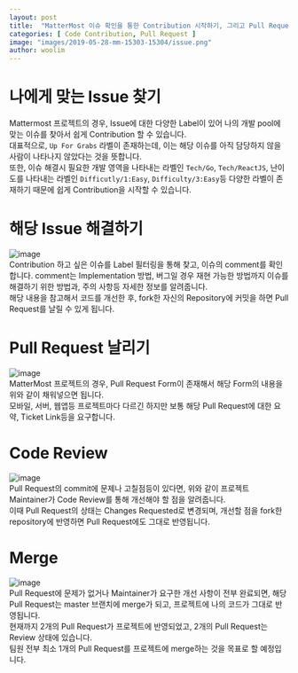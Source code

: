 ```yaml
---
layout: post
title:  "MatterMost 이슈 확인을 통한 Contribution 시작하기, 그리고 Pull Request"
categories: [ Code Contribution, Pull Request ]
image: "images/2019-05-28-mm-15303-15304/issue.png"
author: woolim
---
```

# 나에게 맞는 Issue 찾기
Mattermost 프로젝트의 경우, Issue에 대한 다양한 Label이 있어 나의 개발 pool에 맞는 이슈를 찾아서 쉽게 Contribution 할 수 있습니다.  
대표적으로, `Up For Grabs` 라벨이 존재하는데, 이는 해당 이슈를 아직 담당하지 않을 사람이 나타나지 않았다는 것을 뜻합니다.  
또한, 이슈 해결시 필요한 개발 영역을 나타내는 라벨인 `Tech/Go`, `Tech/ReactJS`, 난이도를 나타내는 라벨인 `Difficutly/1:Easy`, `Difficulty/3:Easy`등 다양한 라벨이 존재하기 때문에 쉽게 Contribution을 시작할 수 있습니다.  

# 해당 Issue 해결하기
![image](/2019-1-OSS-L4/images/2019-05-28-mm-15303-15304/issue2.png)  
Contribution 하고 싶은 이슈를 Label 필터링을 통해 찾고, 이슈의 comment를 확인합니다. comment는 Implementation 방법, 버그일 경우 재현 가능한 방법까지 이슈를 해결하기 위한 방법과, 주의 사항등 자세한 정보를 알려줍니다.  
해당 내용을 참고해서 코드를 개선한 후, fork한 자신의 Repository에 커밋을 하면 Pull Request를 날릴 수 있게 됩니다.  

# Pull Request 날리기
![image](/2019-1-OSS-L4/images/2019-05-28-mm-15303-15304/pr.png)  
MatterMost 프로젝트의 경우, Pull Request Form이 존재해서 해당 Form의 내용을 위와 같이 채워넣으면 됩니다.  
모바일, 서버, 웹앱등 프로젝트마다 다르긴 하지만 보통 해당 Pull Request에 대한 요약, Ticket Link등을 요구합니다.  

# Code Review 
![image](/2019-1-OSS-L4/images/2019-05-28-mm-15303-15304/codereview.png)  
Pull Request의 commit에 문제나 고칠점등이 있다면, 위와 같이 프로젝트 Maintainer가 Code Review를 통해 개선해야 할 점을 알려줍니다.  
이때 Pull Request의 상태는 Changes Requested로 변경되며, 개선할 점을 fork한 repository에 반영하면 Pull Request에도 그대로 반영됩니다.  

# Merge
![image](/2019-1-OSS-L4/images/2019-05-28-mm-15303-15304/merge.png)  
Pull Request에 문제가 없거나 Maintainer가 요구한 개선 사항이 전부 완료되면, 해당 Pull Request는 master 브랜치에 merge가 되고, 프로젝트에 나의 코드가 그대로 반영됩니다.  
현재까지 2개의 Pull Request가 프로젝트에 반영되었고, 2개의 Pull Request는 Review 상태에 있습니다.  
팀원 전부 최소 1개의 Pull Request를 프로젝트에 merge하는 것을 목표로 할 예정입니다. 